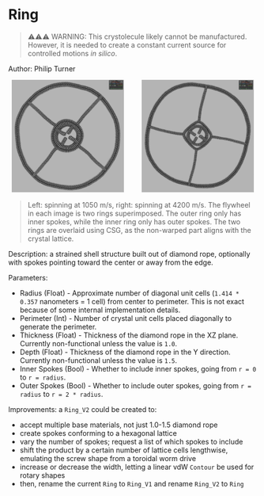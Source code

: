 # Ring

> ⚠️⚠️⚠️ WARNING: This crystolecule likely cannot be manufactured. However, it is needed to create a constant current source for controlled motions _in silico_.

Author: Philip Turner

<p align="center">
  <img alt="Image 1" src="./Ring_Image1.jpg" width="45%">
&nbsp; &nbsp; &nbsp; &nbsp;
  <img alt="Image 2" src="./Ring_Image2.jpg" width="45%">
</p>

> Left: spinning at 1050 m/s, right: spinning at 4200 m/s. The flywheel in each image is two rings superimposed. The outer ring only has inner spokes, while the inner ring only has outer spokes. The two rings are overlaid using CSG, as the non-warped part aligns with the crystal lattice.

Description: a strained shell structure built out of diamond rope, optionally with spokes pointing toward the center or away from the edge.

Parameters:
- Radius (Float) - Approximate number of diagonal unit cells (`1.414 * 0.357` nanometers = 1 cell) from center to perimeter. This is not exact because of some internal implementation details.
- Perimeter (Int) - Number of crystal unit cells placed diagonally to generate the perimeter.
- Thickness (Float) - Thickness of the diamond rope in the XZ plane. Currently non-functional unless the value is `1.0`.
- Depth (Float) - Thickness of the diamond rope in the Y direction. Currently non-functional unless the value is `1.5`.
- Inner Spokes (Bool) - Whether to include inner spokes, going from `r = 0` to `r = radius`.
- Outer Spokes (Bool) - Whether to include outer spokes, going from `r = radius` to `r = 2 * radius`.

Improvements: a `Ring_V2` could be created to:
- accept multiple base materials, not just 1.0-1.5 diamond rope
- create spokes conforming to a hexagonal lattice
- vary the number of spokes; request a list of which spokes to include
- shift the product by a certain number of lattice cells lengthwise, emulating the screw shape from a toroidal worm drive
- increase or decrease the width, letting a linear vdW `Contour` be used for rotary shapes
- then, rename the current `Ring` to `Ring_V1` and rename `Ring_V2` to `Ring`
